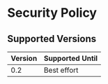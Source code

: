 # Security Policy

## Supported Versions

| Version | Supported Until |
| ------- | --------------- |
| 0.2     | Best effort     |
